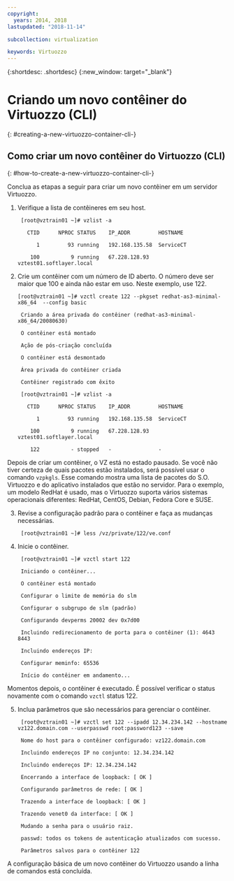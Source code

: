 ```yaml
---
copyright:
  years: 2014, 2018
lastupdated: "2018-11-14"

subcollection: virtualization

keywords: Virtuozzo
---
```

{:shortdesc: .shortdesc}
{:new_window: target="_blank"}

# Criando um novo contêiner do Virtuozzo (CLI)
{: #creating-a-new-virtuozzo-container-cli-}

## Como criar um novo contêiner do Virtuozzo (CLI)
{: #how-to-create-a-new-virtuozzo-container-cli-}

Conclua as etapas a seguir para criar um novo contêiner em um servidor Virtuozzo.

1. Verifique a lista de contêineres em seu host.

        [root@vztrain01 ~]# vzlist -a

          CTID      NPROC STATUS    IP_ADDR         HOSTNAME

             1         93 running   192.168.135.58  ServiceCT

           100          9 running   67.228.128.93   vztest01.softlayer.local

2. Crie um contêiner com um número de ID aberto. O número deve ser maior que 100 e ainda não estar em uso. Neste exemplo, use 122.

       [root@vztrain01 ~]# vzctl create 122 --pkgset redhat-as3-minimal-x86_64  --config basic

        Criando a área privada do contêiner (redhat-as3-minimal-x86_64/20080630)

        O contêiner está montado

        Ação de pós-criação concluída

        O contêiner está desmontado

        Área privada do contêiner criada

        Contêiner registrado com êxito

        [root@vztrain01 ~]# vzlist -a

          CTID      NPROC STATUS    IP_ADDR         HOSTNAME

             1         93 running   192.168.135.58  ServiceCT

           100          9 running   67.228.128.93   vztest01.softlayer.local

           122          - stopped   -               -

Depois de criar um contêiner, o VZ está no estado pausado. Se você não tiver certeza de quais pacotes estão instalados, será possível usar o comando `vzpkgls`. Esse comando mostra uma lista de pacotes do S.O. Virtuozzo e do aplicativo instalados que estão no servidor. Para o exemplo, um modelo RedHat é usado, mas o Virtuozzo suporta vários sistemas operacionais diferentes: RedHat, CentOS, Debian, Fedora Core e SUSE.

3. Revise a configuração padrão para o contêiner e faça as mudanças necessárias.

        [root@vztrain01 ~]# less /vz/private/122/ve.conf

4. Inicie o contêiner.

        [root@vztrain01 ~]# vzctl start 122

        Iniciando o contêiner...

        O contêiner está montado

        Configurar o limite de memória do slm

        Configurar o subgrupo de slm (padrão)

        Configurando devperms 20002 dev 0x7d00

        Incluindo redirecionamento de porta para o contêiner (1): 4643 8443

        Incluindo endereços IP:

        Configurar meminfo: 65536

        Início do contêiner em andamento...

Momentos depois, o contêiner é executado. É possível verificar o status novamente com o comando `vzctl` status 122.

5. Inclua parâmetros que são necessários para gerenciar o contêiner.

        [root@vztrain01 ~]# vzctl set 122 --ipadd 12.34.234.142 --hostname vz122.domain.com --userpasswd root:password123 --save

        Nome do host para o contêiner configurado: vz122.domain.com

        Incluindo endereços IP no conjunto: 12.34.234.142

        Incluindo endereços IP: 12.34.234.142

        Encerrando a interface de loopback: [ OK ]

        Configurando parâmetros de rede: [ OK ]

        Trazendo a interface de loopback: [ OK ]

        Trazendo venet0 da interface: [ OK ]

        Mudando a senha para o usuário raiz.

        passwd: todos os tokens de autenticação atualizados com sucesso.

        Parâmetros salvos para o contêiner 122

A configuração básica de um novo contêiner do Virtuozzo usando a linha de comandos está concluída.
